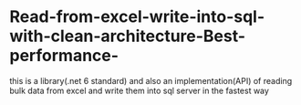 # Read-from-excel-write-into-sql-with-clean-architecture-Best-performance-
this is a library(.net 6 standard) and also an implementation(API) of reading bulk data from excel and write them into sql server in the fastest way
